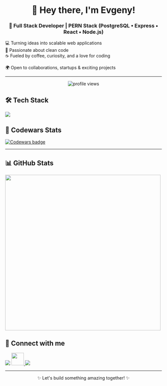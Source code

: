 <h1 align="center">👋 Hey there, I'm Evgeny!</h1>  
<h3 align="center">🚀 Full Stack Developer | PERN Stack (PostgreSQL • Express • React • Node.js)</h3>  


💻 Turning ideas into scalable web applications  
🎨 Passionate about clean code  
☕ Fueled by coffee, curiosity, and a love for coding  

🌍 Open to collaborations, startups & exciting projects  

---
<p align="center">
  <img src="https://komarev.com/ghpvc/?username=evgenycodes&label=Profile%20views&color=0e75b6&style=flat" alt="profile views"/>
</p>


## 🛠️ Tech Stack  

<p>
  <img src="https://skillicons.dev/icons?i=react,redux,ts,js,html,css,sass,nodejs,express,postgres,docker,jest" />
</p>

## 🚀 Codewars Stats  

[![Codewars badge](https://www.codewars.com/users/evgenycodes/badges/large)](https://www.codewars.com/users/evgenycodes)

---

## 📊 GitHub Stats  
<p>
  <img src="https://github-readme-stats.vercel.app/api?username=evgenycodes&show_icons=true&theme=radical" width="500" />
</p>


## 🤝 Connect with me  

<p align="left">
  <a href="https://www.linkedin.com/in/evgeny-shamov" target="_blank"><img src="https://skillicons.dev/icons?i=linkedin" /></a>  
  <a href="https://t.me/evgenys1"  target="_blank">
  <img src="https://upload.wikimedia.org/wikipedia/commons/8/82/Telegram_logo.svg" width="40" height="40"/>
</a>  
  <a href="mailto:evgenyshamov.jobs@gmail.com" target="_blank"><img src="https://skillicons.dev/icons?i=gmail" /></a>   
</p>

---
<p align="center">✨ Let's build something amazing together! ✨</p>

